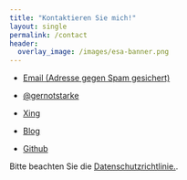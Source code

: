 ```yaml
---
title: "Kontaktieren Sie mich!"
layout: single
permalink: /contact
header:
  overlay_image: /images/esa-banner.png
---
```



* <a href="xmxaxixlxtxo:xgxsx@xgxexrxnxoxtxsxtxaxrxkxex.xdxe" onmouseover="this.href=this.href.replace(/x/g,'');"><i class="fa fa-fw fa-envelope"></i>Email (Adresse gegen Spam gesichert)</a>

* [<i class="fa fa-fw fa-twitter"></i>@gernotstarke](https://twitter.com/gernotstarke)

* [<i class="fa fa-fw fa-xing"></i>Xing](https://www.xing.com/profile/Gernot_Starke)

* [<i class="fa fa-fw fa-rss-square"></i>Blog](https://it-and-more.blogspot.com)

* [<i class="fa fa-fw fa-github"></i>Github](https://github.com/gernotstarke)


Bitte beachten Sie die <a href="{{ site.baseurl }}/imprint">Datenschutzrichtlinie.</a>.
